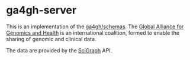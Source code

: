 # ga4gh-server
This is an implementation of the [ga4gh/schemas](https://github.com/ga4gh/schemas). The [Global Alliance for Genomics and Health](http://genomicsandhealth.org/) is an international coalition, formed to enable the sharing of genomic and clinical data.

The data are provided by the [SciGraph](https://github.com/SciGraph/SciGraph) API.
